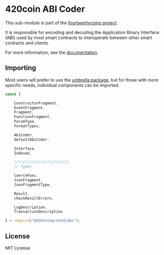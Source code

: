 420coin ABI Coder
==================

This sub-module is part of the [fourtwentycoins project](https://github.com/420integrated/fourtwentycoins.js).

It is responsible for encoding and decoding the Application Binary Interface (ABI)
used by most smart contracts to interoperate between other smart contracts and clients.

For more information, see the [documentation](https://420integrated.com/wiki/v5/api/utils/abi/).

Importing
---------

Most users will prefer to use the [umbrella package](https://www.npmjs.com/package/fourtwentycoins ),
but for those with more specific needs, individual components can be imported.

```javascript
const {

    ConstructorFragment,
    EventFragment,
    Fragment,
    FunctionFragment,
    ParamType,
    FormatTypes,

    AbiCoder,
    defaultAbiCoder,

    Interface,
    Indexed,

    /////////////////////////
    // Types

    CoerceFunc,
    JsonFragment,
    JsonFragmentType,

    Result,
    checkResultErrors,

    LogDescription,
    TransactionDescription

} = require("@420integrated/abi");
```

License
-------

MIT License
